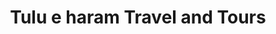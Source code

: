 ---
title: "Tulu e haram Travel and Tours"
url: /karachi/tulu-e-haram-travel-and-tours/
shop: travel agency
---